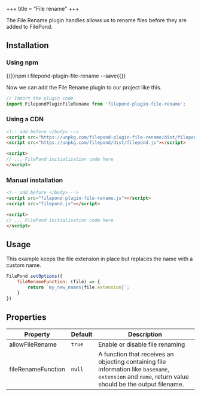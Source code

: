 +++
title = "File rename"
+++

The File Rename plugin handles allows us to rename files before they are added to FilePond.


## Installation

### Using npm

{{<cmd>}}npm i filepond-plugin-file-rename --save{{</cmd>}}

Now we can add the File Rename plugin to our project like this.

```js
// Import the plugin code
import FilepondPluginFileRename from 'filepond-plugin-file-rename';
```


### Using a CDN

```html
<!-- add before </body> -->
<script src="https://unpkg.com/filepond-plugin-file-rename/dist/filepond-plugin-file-rename.js"></script>
<script src="https://unpkg.com/filepond/dist/filepond.js"></script>

<script>
// ... FilePond initialisation code here
</script>
```

### Manual installation

```html
<!-- add before </body> -->
<script src="filepond-plugin-file-rename.js"></script>
<script src="filepond.js"></script>

<script>
// ... FilePond initialisation code here
</script>
```

## Usage

This example keeps the file extension in place but replaces the name with a custom name.

```js
FilePond.setOptions({
    fileRenameFunction: (file) => {
        return `my_new_name${file.extension}`;
    }
})
```

## Properties

Property | Default | Description
---------|---------|---------
allowFileRename | `true` | Enable or disable file renaming
fileRenameFunction | `null` | A function that receives an objecting containing file information like `basename`, `extension` and `name`, return value should be the output filename.